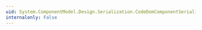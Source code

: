 ```yaml
---
uid: System.ComponentModel.Design.Serialization.CodeDomComponentSerializationService.Deserialize(System.ComponentModel.Design.Serialization.SerializationStore)
internalonly: False
---
```

